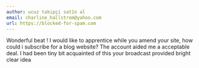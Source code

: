```yaml
---
author: ucuz takipçi sat1n al
email: charline_hallstrom@yahoo.com
url: https://blocked-for-spam.com
---
```


Wonderful beat ! I would like to apprentice while 
you amend your site, how could i subscribe for a blog website?
The account aided me a acceptable deal. I had been tiny bit acquainted of this your broadcast provided bright clear idea
